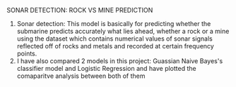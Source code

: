 SONAR DETECTION: ROCK VS MINE PREDICTION
1. Sonar detection: This model is basically for predicting whether the submarine predicts accurately what lies ahead, whether a rock or a mine using the dataset which contains numerical values of sonar signals reflected off of rocks and metals and recorded at certain frequency points.
2. I have also compared 2 models in this project: Guassian Naive Bayes's classifier model and Logistic Regression and have plotted the comaparitve analysis between both of them
